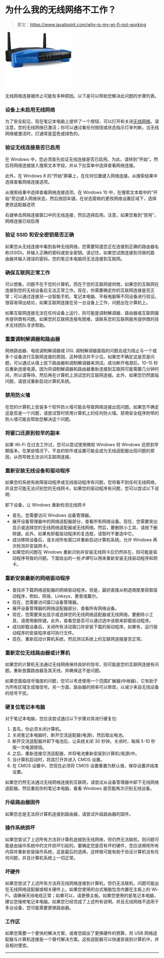 # 为什么我的无线网络不工作？

> 原文：<https://www.javatpoint.com/why-is-my-wi-fi-not-working>

![Why is my Wi-Fi not working](img/af31343c35c0982683e33f0a17347c17.png)

无线网络连接被终止可能有多种原因。以下是可以帮助您解决此问题的步骤列表。

### 设备上未启用无线网络

为了安全起见，现在笔记本电脑上提供了一个按钮，可以打开和关闭[无线网络](https://www.javatpoint.com/wifi-full-form)。请注意，您的无线网络已激活；你可以通过看任何按钮或状态指示灯来判断。当无线网络被激活时，灯通常是蓝色或绿色的。

### 验证无线连接是否已启用

在 Windows 中，您必须首先验证无线连接是否已启用。为此，请转到“开始”。然后将网络连接放入搜索文本字段，并从下拉菜单中选择查看网络连接。

此外，在 Windows 8 的“开始”屏幕上，在任何位置键入网络连接。从搜索结果中选择查看网络连接选项。

从搜索结果中选择查看网络连接选项。在 Windows 10 中，在搜索文本框中的“开始”旁边键入网络状态，然后按回车键。在状态窗格的更改网络设置区域下，选择更改适配器选项

右键单击网络连接窗口中的无线连接，然后选择启用。注意，如果您看到“禁用”，网络连接已经启用

### 验证 SSID 和安全密钥是否正确

如果您从无线连接中看到各种无线网络，您需要知道您正在连接到正确的路由器名称(SSID)，并输入正确的密码或安全密钥。请记住，如果您试图连接到邻居的路由器并输入错误的密码，您的笔记本电脑将无法连接到互联网。

### 确保互联网正常工作

可以想象，问题不在于您的计算机，而在于您的互联网提供商，如果您的互联网在连接到您的无线设备后无法正常工作。现在，你需要确定你的互联网连接是否正常；可以通过连接另一台智能手机、笔记本电脑、平板电脑等不同设备进行验证。很容易得出结论，如果互联网连接在另一台设备上工作，问题出在计算机上。

如果互联网连接无法在任何设备上运行，则可能是调制解调器、路由器或互联网服务提供商有问题。如果您的互联网连接有困难，请联系您的互联网服务提供商的技术支持团队寻求帮助。

### 重置调制解调器和路由器

网络路由器、电缆调制解调器或 DSL 调制解调器面临的问题会成为阻止与一个或多个设备进行互联网连接的原因，这种情况并不少见。如果您不确定这是否是问题，可以通过从墙上拔下路由器和调制解调器来测试。成功断开电源后，10-15 秒后重新连接电源。因为将调制解调器和路由器重新连接到互联网可能需要几分钟时间，所以请等待，然后再在计算机上测试您的互联网连接。此外，如果您仍然面临问题，请尝试重新启动计算机系统。

### 禁用防火墙

在您的计算机上安装多个软件防火墙可能会导致网络连接出现问题。如果您不确定这是否是一个问题，请尝试暂时禁用计算机上的任何防火墙。禁用安全程序附带的防火墙可能会帮助您解决这个问题。

### 将窗口还原到较早的副本

如果 Wi-Fi 在过去工作过，您可以尝试使用微软 Windows 将 Windows 还原到早期版本。在某些情况下，不良的软件或设置可能会成为无线适配器出现问题的原因，从而导致无法访问互联网连接。

### 重新安装无线设备和驱动程序

如果您的系统有故障驱动程序或无线驱动程序有问题，您将看不到任何无线网络，并且您可能无法识别您的无线网卡。如果您的驱动程序有问题，您可以尝试以下说明:

卸下设备，让 Windows 重新检测无线网卡

*   首先，您需要访问 Windows 设备管理器。
*   展开设备管理器中的网络适配器部分，查看所有网络设备。现在，您需要突出显示或选择您的无线网络适配器或无线网络。然后，要删除小工具，请按下删除键。此外，如果有卸载驱动程序的复选框，请暂时不要选中它。
*   成功移除设备后，请关闭所有窗口并重新启动计算机系统。允许 Windows 再次检测并安装网卡。
*   如果您的问题在 Windows 重新识别并安装无线网卡后仍然存在，则可能是驱动程序导致的问题。下面给出的一些*步骤*可以用来重新安装无线驱动程序和网卡。

### 重新安装最新的网络驱动程序

*   查找并下载网络适配器的网络驱动程序。但是，最好直接从制造商那里获取驱动程序，例如，网易、Linksys、惠普或戴尔。
*   现在，您需要访问窗口设备管理器。
*   展开设备管理器的网络适配器部分，查看所有网络设备。
*   现在，您需要突出显示或选择您的无线网络适配器或无线网络。要删除小工具，请使用删除键。此外，查看您是否可以通过选中该框来卸载驱动程序。
*   成功卸载设备后，关闭所有活动窗口并安装下载的驱动程序。如果有，运行驱动程序的安装程序或可执行文件。
*   现在，重新启动计算机系统，然后测试系统上的互联网连接是否正常。

### 重新定位无线路由器或计算机

如果您的计算机无法通过无线网络保持良好的信号，则可能是您的互联网连接有问题。重新放置路由器及其天线，并确保这不是问题。

如果您面临信号强度的问题，您可以考虑使用一个范围扩展器(中继器)，它有助于为所有区域生成强信号。另一方面，路由器的频率可以修改，以减少来自无线设备的信号干扰。

### 硬复位笔记本电脑

对于笔记本电脑，您应该尝试通过以下步骤对其进行硬复位:

1.  首先，你必须关闭计算机。
2.  关闭笔记本电脑时，断开交流适配器(电源)，然后取出电池。
3.  断开交流适配器并卸下电池后，让系统关闭 30 秒钟。关闭时，每隔 5-10 秒按一次电源按钮。
4.  之后，重新连接交流适配器，并将电池重新安装到计算机(电源)中。
5.  当计算机启动时，将其打开并进入 CMOS 设置。
6.  在 CMOS 设置中，您现在必须将 CMOS 设置重置为默认值，保存设置并结束设置。

如果您仍然无法通过无线网络连接到互联网，请尝试从设备管理器中卸下无线网络适配器。然后重启你的笔记本电脑，看看 Windows 是否能再次识别无线设备。

### 升级路由器固件

如果您总是无法将计算机连接到路由器，请尝试升级路由器的固件。

### 操作系统损坏

如果您尝试了上述所有方法将计算机连接到无线网络，但仍然无法联机，则问题可能是由操作系统中的文件损坏引起的。要确定您是否有坏的硬件，您应该擦除所有内容并重新安装操作系统，这是最后的选择。这样做可能有助于验证计算机没有任何问题，并且计算机系统上一切正常。

### 坏硬件

如果您尝试了上述所有方法将无线网络连接到计算机，但仍无法联机，问题可能出在无线网络适配器或相关硬件上。如果您使用的台式电脑包含内置在主板上的 Wi-Fi，请确保天线电缆正常；如果可以，请更换主板。如果您使用的是笔记本电脑，建议您维修笔记本电脑。如果您已经完成了上述所有说明，并且无线网络不适用于多台设备，您可能需要更换路由器。

### 工作区

如果您需要一个更快的解决方案，或者您超出了更换硬件的预算，将 USB 网络适配器与计算机连接是一个替代解决方案。这些适配器可以快速安装到计算机中，并且相对便宜。

* * *